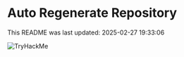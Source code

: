 # Auto Regenerate Repository

This README was last updated: 2025-02-27 19:33:06

 ![TryHackMe](https://tryhackme.com/badge/533634)